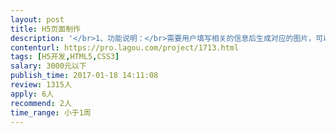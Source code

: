 ```yaml
---                
layout: post       
title: H5页面制作           
description: '</br>1、功能说明：</br>需要用户填写相关的信息后生成对应的图片，可以保存该图片，也可以分享此H5</br>项目已有需求文档以及文案，需要参照案例进行设计&amp;开发</br>2、参考示例：</br>http://dwz.cn/4Zh12G</br>3、实现效果相同，具体内容有变</br>'     
contenturl: https://pro.lagou.com/project/1713.html      
tags: [H5开发,HTML5,CSS3]            
salary: 3000元以下          
publish_time: 2017-01-18 14:11:08         
review: 1315人                   
apply: 6人                   
recommend: 2人                   
time_range: 小于1周              
---                 
```

